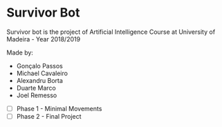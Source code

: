 # Survivor Bot
Survivor bot is the project of Artificial Intelligence Course at University of Madeira - Year 2018/2019

Made by:
 - Gonçalo Passos
 - Michael Cavaleiro
 - Alexandru Borta
 - Duarte Marco
 - Joel Remesso


* [ ]  Phase 1 - Minimal Movements
* [ ]  Phase 2 - Final Project